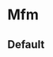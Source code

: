 <script setup>
import Box from '../Box.vue'
import Mfm from '../../../src/components/misskey/Mfm.vue'

const text = 'Hello, **world**!'
const bold = '**Bold Text**'
const italic = '<i>斜め</i>'
const strike = '~~打ち消し~~'
const inlineCode = '`inline code`'
const codeBlock = `\`\`\`\ncode block\n\`\`\``
const link = 'https://example.com'
const center = '<center>\nCenter\n</center>'

const background = '$[fg.color=f00 赤字]\n$[bg.color=ff0 黄背景]$[bg.color=00 デフォルト]'
const spin = `$[spin 🍮]$[spin.left 🍮]$[spin.alternate 🍮]\n$[spin.x 🍮]$[spin.x,left 🍮]$[spin.x,alternate 🍮]\n$[spin.y 🍮]$[spin.y,left 🍮]$[spin.y,alternate 🍮]\n$[spin.speed=5s 🍮]`
const plain = '<plain>$[x2 plain text]</plain>'

// https://misskey.io/notes/9y4e1ez19qyy0ai6
const mfmArt1 = '$[position.x=3,y=1 $[scale.x=1.3,y=1.1 $[border.radius=99,width=8,color=420 $[position.x=4.2,y=3.6 $[scale.x=.66,y=.8 $[scale.x=-15,y=-9 $[bg.color=57a :blank:]]$[position.x=-2,y=3.4 $[scale.y=5 $[blur $[scale.x=-15 $[bg.color=fa07 :blank:]]]]]$[position.x=-4,y=2 $[scale.x=2,y=2 $[scale.x=.4,y=.4 $[blur $[scale.x=3,y=3 ⚪]]]]$[position.x=-1.3 $[scale.x=3,y=3 $[blur $[scale.x=.7,y=.7 🌕]]]]]$[position.x=-25,y=3 $[scale.x=-12,y=5 ⛰$[position.x=-1.6,y=.3 $[scale.x=.5,y=0.6 $[rotate.deg=45 $[bg.color=0044 :blank:]]]]]]$[position.x=-17,y=4 $[scale.x=-13,y=5 ⛰$[position.x=-1.6,y=.3 $[scale.x=.5,y=.6 $[rotate.deg=45 $[bg.color=0044 :blank:]]]]]]\n$[position.y=6.2 $[scale.x=-15,y=5 $[bg.color=030 :blank:]]]\n$[position.x=-7,y=-3 $[rotate.deg=-3 $[scale.x=1.5,y=5 🟫]$[position.x=-2.5,y=2.8 $[rotate.deg=70 $[scale.x=1,y=2.6 🤎]]]$[position.x=-2.1,y=3 $[rotate.deg=-30 $[scale.x=1,y=2 🤎]]]$[position.x=-2.4,y=3 $[rotate.deg=-70 $[scale.x=1,y=3 🤎]]]]]$[position.x=-3.5,y=-3 $[rotate.deg=1 $[scale.x=1.5,y=5 🟫]$[position.x=-2.5,y=2.8 $[rotate.deg=70 $[scale.x=1,y=2.6 🤎]]]$[position.x=-3.1,y=3.4 $[rotate.deg=30 $[scale.x=1,y=2 🤎]]]$[position.x=-2.4,y=3 $[rotate.deg=-70 $[scale.x=1,y=3 🤎]]]]]\n$[position.x=7.5,y=-3.7 $[rotate.deg=5 $[scale.x=1.5,y=5 🟫]$[position.x=-2.5,y=2.8 $[rotate.deg=70 $[scale.x=1,y=2.6 🤎]]]$[position.x=-2.1,y=3 $[rotate.deg=-30 $[scale.x=1,y=2 🤎]]]$[position.x=-2,y=3 $[rotate.deg=-70 $[scale.x=1,y=3 🤎]]]]]$[position.x=-11.2,y=-5 $[rotate.deg=220 $[scale.x=0.7,y=3 🤎]]]$[position.x=-7,y=-3 $[scale.x=-11,y=-9 $[rotate.deg=-45 🥦$[position.x=-0.7,y=0.6 🥦]$[position.x=-1.4,y=1.1 🥦]]]]\n$[position.x=0.7,y=-14 $[scale.y=1 $[blur $[scale.x=-13,y=5 $[bg.color=0044 :blank:]]]]]$[position.y=1.5 $[scale.y=0.6 $[blur $[scale.x=-13,y=5 $[bg.color=ca4 :blank:]]]]]$[position.x=-14 $[rotate.deg=50 $[scale.x=0.4 $[blur $[scale.x=5,y=4 $[bg.color=0044 :blank:]]]]]]$[position.x=-4,y=1.6 $[rotate.deg=-10 $[scale.x=0.25 $[blur $[scale.x=5,y=4 $[bg.color=0044 :blank:]]]]]]$[position.x=2,y=1.6 $[rotate.deg=-30 $[scale.x=0.25 $[blur $[scale.x=5,y=4 $[bg.color=0044 :blank:]]]]]]$[position.x=-14,y=4 $[rotate.deg=190 $[jump.speed=1.5s $[scale.x=0.4 $[blur $[scale.x=5,y=4 $[bg.color=0044 :blank:]]]]]]]$[position.x=-7.4,y=4.5 $[rotate.deg=168 $[jump.speed=1.5s,delay=0.3s $[scale.x=0.3 $[blur $[scale.x=5,y=4 $[bg.color=0044 :blank:]]]]]]]\n$[position.x=-4,y=-4 $[jump.speed=1.5s $[scale.x=1.2,y=1.2 $[position.x=4.5,y=1 💨]$[scale.x=2,y=2 :blobcatuwu:]$[position.x=-0.5,y=-1 $[rotate.deg=30 $[scale.x=3,y=2.4 👒]]]$[position.x=-4.6 $[scale.x=1.5,y=1.5 ⚽]]$[position.x=-4.5 $[rotate.deg=17 $[scale.x=0.7,y=0.7 $[blur $[scale.x=2,y=2 $[bg.color=0045 :blank:]]]]]]]]]$[position.x=-5.5,y=-4 $[jump.speed=1.5s,delay=0.3s $[position.x=4.2,y=2 💨]$[rotate.deg=-3 $[scale.x=2,y=2 :bunhd_happy:]$[position.x=-2,y=1.4 $[scale.x=0.7,y=0.7 $[blur $[scale.x=2,y=1.3 $[bg.color=0045 :blank:]]]]]]]]\n:blank:]]]]]\n$[position.x=7.8,y=2 #1hMFMアート]\n$[scale.x=0 MFMart by @disc@misskey.io]'

</script>

# Mfm

## Default

<Box>
  <Mfm :text="text" />
</Box>

<Box>
  <Mfm :text="bold" />
</Box>

<Box>
  <Mfm :text="italic" />
</Box>

<Box>
  <Mfm :text="strike" />
</Box>

<Box>
  <Mfm :text="inlineCode" />
</Box>

<Box>
  <Mfm :text="codeBlock" />
</Box>

<Box>
  <Mfm :text="link" />
</Box>

<Box>
  <Mfm :text="center" />
</Box>

<Box>
  <Mfm text="misskey 検索" host="https://misskey.io" />
</Box>

<Box>
  <Mfm text="プリンはmisskey開発者の好物<small>だった気がする…</small>" />
</Box>

<Box>
  <Mfm :text="background" />
</Box>

<Box>
  <Mfm text="もりもり$[blur あ]んこ" />
</Box>

<Box>
  <Mfm text="$[font.cursive MisskeyでFediverseの世界が広がります]" />
</Box>

<Box>
  <Mfm text="$[flip MisskeyでFediverseの世界が広がります]" />
</Box>

<Box>
  <Mfm text="$[rotate.deg=30 misskey]" />
</Box>

<Box>
  <Mfm text="$[unixtime 1700000000]" />
</Box>

<Box>
  <Mfm text="$[ruby Misskey ミスキー]" />
</Box>

<Box>
  <Mfm text="$[position.x=10,y=10 位置変更]" />
</Box>

<Box>
  <Mfm text="$[scale.x=2,y=2 拡大]" />
</Box>

<Box>
  <Mfm text="$[x2 x2] $[x3 x3] $[x4 x4]" />
</Box>

<Box>
  <Mfm text="$[tada 🍮] $[tada.speed=5s 🍮]" />
</Box>

<Box>
  <Mfm text="$[jump 🍮] $[jump.speed=5s 🍮]" />
</Box>

<Box>
  <Mfm :text="spin" />
</Box>

<Box>
  <Mfm text="$[shake 🍮] $[shake.speed=5s 🍮]" />
</Box>

<Box>
  <Mfm text="$[twitch 🍮] $[twitch.speed=5s 🍮]" />
</Box>

<Box>
  <Mfm text="$[rainbow $[fg.color=f0f 色付き文字]]" />
</Box>

<Box>
  <Mfm text="$[sparkle 🍮]" />
</Box>

<Box>
  <Mfm :text="plain" />
</Box>

<Box>
  <Mfm :text="mfmArt1" />
</Box>
